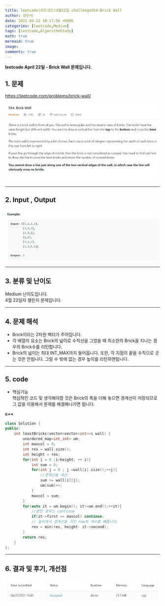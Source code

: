 ```yaml
---
title: leetcode(리트코드)4월22일 challenge554-Brick Wall
author: 강민석
date: 2021-04-22 10:17:56 +0800
categories: [leetcode,Medium]
tags: [leetcode,AlgorithmStudy]
math: true
mermaid: true
image: 
comments: true
---
```


**leetcode April 22일 - Brick Wall 문제입니다.**

## 1. 문제
<https://leetcode.com/problems/brick-wall/>  

![](/assets/img/sample/leetcode/554/Problem.JPG)  

-----  

## 2. Input , Output

![](/assets/img/sample/leetcode/554/input.JPG)  


-----  

## 3. 분류 및 난이도

Medium 난이도입니다.  
4월 22일자 챌린지 문제입니다. 

-----  

## 4. 문제 해석

- Brick이라는 2차원 벡터가 주어집니다.
- 각 배열의 요소는 Brick의 넓이로 수직선을 그었을 때 최소한의 Brick을 지나는 경우의 Brick수를 리턴합니다.
- Brick의 넓이는 최대 INT_MAX까지 들어옵니다. 또한, 각 지점의 끝을 수직으로 긋는 것은 안됩니다. 그럴 수 밖에 없는 경우 높이를 리턴하면됩니다.




-----  

## 5. code

- 핵심기능  
핵심적인 코드 및 생각해야할 것은 Brick의 폭을 더해 놓으면 경계선이 저장되므로 그 값을 이용해서 문제를 해결해나가면 됩니다.

**c++**

```c++
class Solution {
public:
    int leastBricks(vector<vector<int>>& wall) {
        unordered_map<int,int> um;
        int maxcol = 0;
        int res = wall.size();
        int height = res;
        for(int i = 0 ;i<height; ++ i){
            int sum = 0;
            for(int j = 0 ; j <wall[i].size();++j){
                //경계선을 계산.
                sum += wall[i][j];
                um[sum]++;
            }
            maxcol = sum;
        }
        for(auto it = um.begin(); it!=um.end();++it){
            //끝인 경우는 continue
            if(it->first == maxcol) continue;
            // 높이에서 경계선을 가진 row의 개수를 빼줍니다.
            res = min(res, height- it->second);
        }
        return res;
    }
};

```


-----

## 6. 결과 및 후기, 개선점

![](/assets/img/sample/leetcode/554/result.JPG)  




